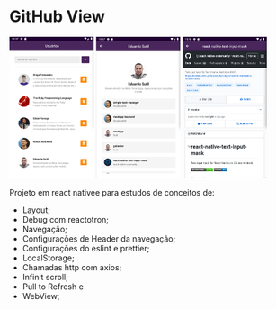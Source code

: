 # GitHub View

![Scren1](./screen1.png) ![Scren1](./screen2.png) ![Scren1](./screen3.png)


Projeto em react nativee para estudos de conceitos de:

* Layout;
* Debug com reactotron;
* Navegação;
* Configurações de Header da navegação;
* Configurações do eslint e prettier;
* LocalStorage;
* Chamadas http com axios;
* Infinit scroll;
* Pull to Refresh e
* WebView;
